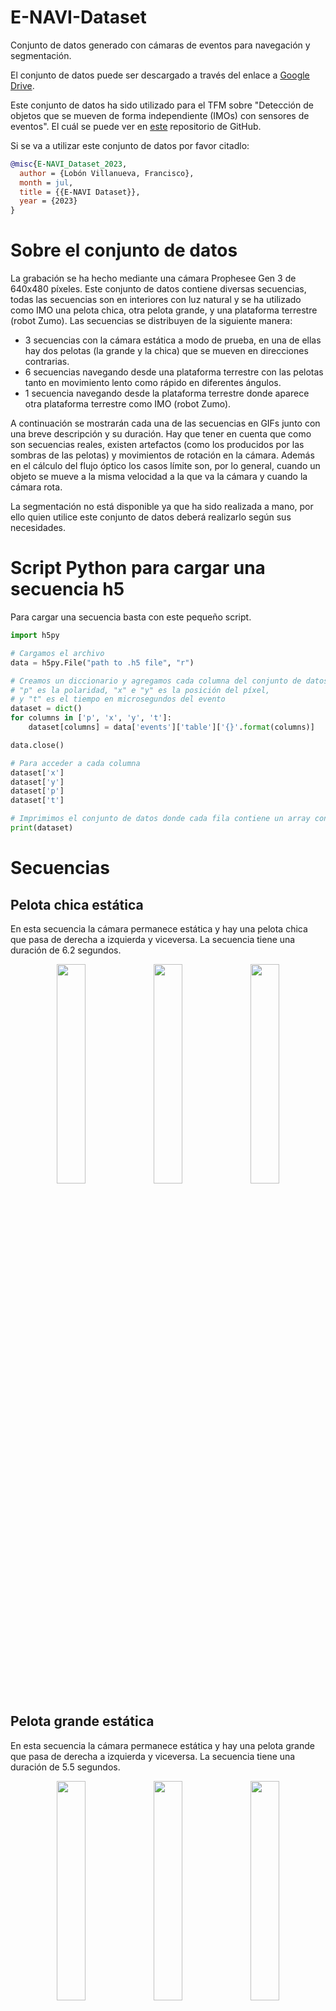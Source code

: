 # E-NAVI-Dataset

Conjunto de datos generado con cámaras de eventos para navegación y segmentación.

El conjunto de datos puede ser descargado a través del enlace a [Google Drive](https://drive.google.com/drive/folders/1TcFFqcAzwtiFsdJTQmkGgEA0WsGm5_eJ?usp=sharing).

Este conjunto de datos ha sido utilizado para el TFM sobre "Detección de objetos que se mueven de forma independiente (IMOs) con sensores de eventos". El cuál se puede ver en [este](https://github.com/FranLV/TFM_Fran_Lobon) repositorio de GitHub.

Si se va a utilizar este conjunto de datos por favor citadlo:

```bibtex
@misc{E-NAVI_Dataset_2023,
  author = {Lobón Villanueva, Francisco},
  month = jul,
  title = {{E-NAVI Dataset}},
  year = {2023}
}
```
# Sobre el conjunto de datos

La grabación se ha hecho mediante una cámara Prophesee Gen 3 de 640x480 píxeles. Este conjunto de datos contiene diversas secuencias, todas las secuencias son en interiores con luz natural y se ha utilizado como IMO una pelota chica, otra pelota grande, y una plataforma terrestre (robot Zumo). Las secuencias se distribuyen de la siguiente manera:
- 3 secuencias con la cámara estática a modo de prueba, en una de ellas hay dos pelotas (la grande y la chica) que se mueven en direcciones contrarias.
- 6 secuencias navegando desde una plataforma terrestre con las pelotas tanto en movimiento lento como rápido en diferentes ángulos.
- 1 secuencia navegando desde la plataforma terrestre donde aparece otra plataforma terrestre como IMO (robot Zumo).

A continuación se mostrarán cada una de las secuencias en GIFs junto con una breve descripción y su duración. Hay que tener en cuenta que como son secuencias reales, existen artefactos (como los producidos por las sombras de las pelotas) y movimientos de rotación en la cámara. Además en el cálculo del flujo óptico los casos límite son, por lo general, cuando un objeto se mueve a la misma velocidad a la que va la cámara y cuando la cámara rota.

La segmentación no está disponible ya que ha sido realizada a mano, por ello quien utilice este conjunto de datos deberá realizarlo según sus necesidades. 

# Script Python para cargar una secuencia h5
Para cargar una secuencia basta con este pequeño script.

```python
import h5py

# Cargamos el archivo
data = h5py.File("path to .h5 file", "r")    

# Creamos un diccionario y agregamos cada columna del conjunto de datos donde
# "p" es la polaridad, "x" e "y" es la posición del píxel, 
# y "t" es el tiempo en microsegundos del evento
dataset = dict()
for columns in ['p', 'x', 'y', 't']:
    dataset[columns] = data['events']['table']['{}'.format(columns)]

data.close()

# Para acceder a cada columna
dataset['x']
dataset['y']
dataset['p']
dataset['t']

# Imprimimos el conjunto de datos donde cada fila contiene un array con [p,x,y,t]
print(dataset)

```

# Secuencias

## Pelota chica estática
En esta secuencia la cámara permanece estática y hay una pelota chica que pasa de derecha a izquierda y viceversa. La secuencia tiene una duración de 6.2 segundos.
<div align="center">
  <img width="30%" src="img/pelota_chica_estatica/event.gif">
  <img width="30%" src="img/pelota_chica_estatica/flow.gif">
  <img width="30%" src="img/pelota_chica_estatica/segmentation.gif">
</div>

## Pelota grande estática
En esta secuencia la cámara permanece estática y hay una pelota grande que pasa de derecha a izquierda y viceversa. La secuencia tiene una duración de 5.5 segundos.
<div align="center">
  <img width="30%" src="img/pelota_grande_estatica/event.gif">
  <img width="30%" src="img/pelota_grande_estatica/flow.gif">
  <img width="30%" src="img/pelota_grande_estatica/segmentation.gif">
</div>

## Pelota chica grande estática
En esta secuencia la cámara permanece estática y hay una pelota grande que pasa de derecha a izquierda y viceversa. La secuencia tiene una duración de 7.2 segundos.
<div align="center">
  <img width="30%" src="img/pelota_chica_grande_estatica/event.gif">
  <img width="30%" src="img/pelota_chica_grande_estatica/flow.gif">
  <img width="30%" src="img/pelota_chica_grande_estatica/segmentation.gif">
</div>

## Pelota chica robot movimiento
En esta secuencia la cámara va hacia delante mientras una pelota chica cruza en diagonal de derecha a izquierda. La secuencia tiene una duración de 8.2 segundos.
<div align="center">
  <img width="30%" src="img/pelota_chica_robot_movimiento/event.gif">
  <img width="30%" src="img/pelota_chica_robot_movimiento/flow.gif">
  <img width="30%" src="img/pelota_chica_robot_movimiento/segmentation.gif">
</div>

## Pelota chica robot movimiento 2
En esta secuencia la cámara va hacia delante, aunque hay un momento de la secuencia en que la camara hace una rotación hacia la izquierda y derecha, mientras una pelota chica cruza por el lado izquierdo. La secuencia tiene una duración de 8 segundos.
<div align="center">
  <img width="30%" src="img/pelota_chica_robot_movimiento_2/event.gif">
  <img width="30%" src="img/pelota_chica_robot_movimiento_2/flow.gif">
  <img width="30%" src="img/pelota_chica_robot_movimiento_2/segmentation.gif">
</div>

## Pelota chica robot movimiento horizontal
En esta secuencia la cámara va hacia delante mientras una pelota chica cruza de derecha a izquierda. La secuencia tiene una duración de 5.8 segundos.
<div align="center">
  <img width="30%" src="img/pelota_chica_robot_movimiento_horizontal/event.gif">
  <img width="30%" src="img/pelota_chica_robot_movimiento_horizontal/flow.gif">
  <img width="30%" src="img/pelota_chica_robot_movimiento_horizontal/segmentation.gif">
</div>

## Pelota chica robot movimiento lento
En esta secuencia la cámara va hacia delante mientras una pelota chica pasa lentamente por la izquierda haciendo una curva hacia la izquierda. La secuencia tiene una duración de 7 segundos.
<div align="center">
  <img width="30%" src="img/pelota_chica_robot_movimiento_lento/event.gif">
  <img width="30%" src="img/pelota_chica_robot_movimiento_lento/flow.gif">
  <img width="30%" src="img/pelota_chica_robot_movimiento_lento/segmentation.gif">
</div>

## Pelota grande robot movimiento
En esta secuencia la cámara va hacia delante, aunque hay un momento de la secuencia en que la camara hace una rotación hacia la derecha e izquierda, mientras una pelota grande cruza diagonalmente de derecha a izquierda y más adelante se curva hacia la derecha. La secuencia tiene una duración de 8.4 segundos.
<div align="center">
  <img width="30%" src="img/pelota_grande_robot_movimiento/event.gif">
  <img width="30%" src="img/pelota_grande_robot_movimiento/flow.gif">
  <img width="30%" src="img/pelota_grande_robot_movimiento/segmentation.gif">
</div>

## Pelota grande robot movimiento horizontal
En esta secuencia la cámara va hacia delante mientras una pelota grande cruza horizontalmente de derecha a izquierda aunque al final hace una curva hacia la cámara. La secuencia tiene una duración de 12.6 segundos.
<div align="center">
  <img width="30%" src="img/pelota_grande_robot_movimiento_horizontal/event.gif">
  <img width="30%" src="img/pelota_grande_robot_movimiento_horizontal/flow.gif">
  <img width="30%" src="img/pelota_grande_robot_movimiento_horizontal/segmentation.gif">
</div>

## Robot Zumo robot movimiento
En esta secuencia la cámara va hacia delante mientras un robot zumo se mueve en la misma dirección desde la izquierda. La secuencia tiene una duración de 15.9 segundos.
<div align="center">
  <img width="30%" src="img/robot_zumo_robot_movimiento/event.gif">
  <img width="30%" src="img/robot_zumo_robot_movimiento/flow.gif">
  <img width="30%" src="img/robot_zumo_robot_movimiento/segmentation.gif">
</div>

Las imágenes de acumulación de eventos y flujo óptico han sido generadas por E-RAFT mientras que las imágenes de segmentación han sido generadas por MATNet.

# Citas
## Prophesee Gen 3
```bibtex
@misc{propheseeMetavisionPackaged,
	author = {},
	title = {{M}etavision® {P}ackaged {S}ensor | {P}{R}{O}{P}{H}{E}{S}{E}{E} --- prophesee.ai},
	howpublished = {\url{https://www.prophesee.ai/event-based-sensor-packaged/}},
	year = {},
	note = {[Accessed 18-Jun-2023]},
}
```

## E-RAFT
```bibtex
@InProceedings{Gehrig3dv2021,
  author = {Mathias Gehrig and Mario Millh\"ausler and Daniel Gehrig and Davide Scaramuzza},
  title = {E-RAFT: Dense Optical Flow from Event Cameras},
  booktitle = {International Conference on 3D Vision (3DV)},
  year = {2021}
}
```
## MATNet
```bibtex
@inproceedings{zhou2020motion,
  title={Motion-Attentive Transition for Zero-Shot Video Object Segmentation},
  author={Zhou, Tianfei and Wang, Shunzhou and Zhou, Yi and Yao, Yazhou and Li, Jianwu and Shao, Ling},
  booktitle={Proceedings of the 34th AAAI Conference on Artificial Intelligence (AAAI)},
  year={2020},
  pages={13066--13073}
}

@article{zhou2020matnet,
  title={MATNet: Motion-Attentive Transition Network for Zero-Shot Video Object Segmentation},
  author={Zhou, Tianfei and Li, Jianwu and Wang, Shunzhou and Tao, Ran and Shen, Jianbing},
  journal={IEEE Transactions on Image Processing},
  volume={29},
  pages={8326-8338},
  year={2020}
}

@inproceedings{zhou2021unsupervised,
  author = {Zhou, Tianfei and Li, Jianwu and Li, Xueyi and Shao, Ling},
  title = {Target-Aware Object Discovery and Association for Unsupervised Video Multi-Object Segmentation},
  booktitle = {CVPR},
  year = {2021}
}
```